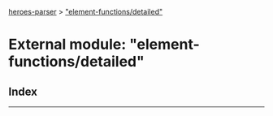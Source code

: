[heroes-parser](../README.md) > ["element-functions/detailed"](../modules/_element_functions_detailed_.md)

# External module: "element-functions/detailed"

## Index

---

